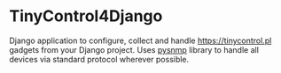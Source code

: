 # TinyControl4Django
Django application to configure, collect and handle https://tinycontrol.pl gadgets from your Django project.
Uses [pysnmp](https://github.com/etingof/pysnmp) library to handle all devices via standard protocol wherever possible.
